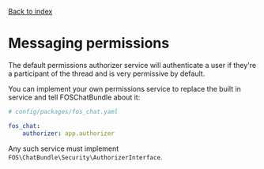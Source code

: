 [Back to index](00-index.md)

Messaging permissions
======================

The default permissions authorizer service will authenticate a user if they're a
participant of the thread and is very permissive by default.

You can implement your own permissions service to replace the built in service and tell
FOSChatBundle about it:

```yaml
# config/packages/fos_chat.yaml

fos_chat:
    authorizer: app.authorizer
```

Any such service must implement `FOS\ChatBundle\Security\AuthorizerInterface`.
